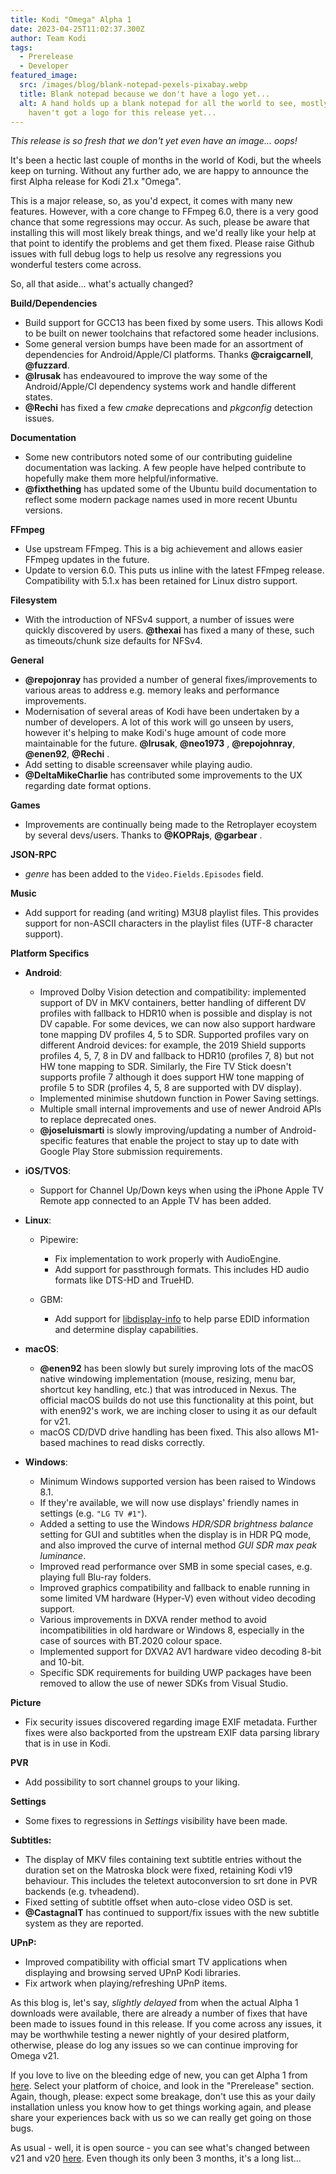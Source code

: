 ```yaml
---
title: Kodi "Omega" Alpha 1
date: 2023-04-25T11:02:37.300Z
author: Team Kodi
tags:
  - Prerelease
  - Developer
featured_image:
  src: /images/blog/blank-notepad-pexels-pixabay.webp
  title: Blank notepad because we don't have a logo yet...
  alt: A hand holds up a blank notepad for all the world to see, mostly because we
    haven't got a logo for this release yet...
---
```

*This release is so fresh that we don't yet even have an image... oops!*

It's been a hectic last couple of months in the world of Kodi, but the wheels keep on turning. Without any further ado, we are happy to announce the first Alpha release for Kodi 21.x "Omega".

This is a major release, so, as you'd expect, it comes with many new features. However, with a core change to FFmpeg 6.0, there is a very good chance that some regressions may occur. As such, please be aware that installing this will most likely break things, and we'd really like your help at that point to identify the problems and get them fixed. Please raise Github issues with full debug logs to help us resolve any regressions you wonderful testers come across.

So, all that aside... what's actually changed?

**Build/Dependencies**

* Build support for GCC13 has been fixed by some users. This allows Kodi to be built on newer toolchains that refactored some header inclusions.
* Some general version bumps have been made for an assortment of dependencies for Android/Apple/CI platforms. Thanks **@craigcarnell**, **@fuzzard**.
* **@lrusak** has endeavoured to improve the way some of the Android/Apple/CI dependency systems work and handle different states.
* **@Rechi** has fixed a few *cmake* deprecations and *pkgconfig* detection issues.

**Documentation**

* Some new contributors noted some of our contributing guideline documentation was lacking. A few people have helped contribute to hopefully make them more helpful/informative.
* **@fixthething** has updated some of the Ubuntu build documentation to reflect some modern package names used in more recent Ubuntu versions.

**FFmpeg**

* Use upstream FFmpeg. This is a big achievement and allows easier FFmpeg updates in the future.
* Update to version 6.0. This puts us inline with the latest FFmpeg release. Compatibility with 5.1.x has been retained for Linux distro support.

**Filesystem**

* With the introduction of NFSv4 support, a number of issues were quickly discovered by users. **@thexai** has fixed a many of these, such as timeouts/chunk size defaults for NFSv4. 

**General**

* **@repojonray** has provided a number of general fixes/improvements to various areas to address e.g. memory leaks and performance improvements.
* Modernisation of several areas of Kodi have been undertaken by a number of developers. A lot of this work will go unseen by users, however it's helping to make Kodi's huge amount of code more maintainable for the future. **@lrusak**, **@neo1973** , **@repojohnray**, **@enen92**, **@Rechi** .
* Add setting to disable screensaver while playing audio.
* **@DeltaMikeCharlie** has contributed some improvements to the UX regarding date format options.

**Games**

* Improvements are continually being made to the Retroplayer ecoystem by several devs/users. Thanks to **@KOPRajs**, **@garbear** .

**JSON-RPC**

* *genre* has been added to the `Video.Fields.Episodes` field.

**Music**

* Add support for reading (and writing) M3U8 playlist files. This provides support for non-ASCII characters in the playlist files (UTF-8 character support).

**Platform Specifics**

* **Android**:

  * Improved Dolby Vision detection and compatibility: implemented support of DV in MKV containers, better handling of different DV profiles with fallback to HDR10 when is possible and display is not DV capable. For some devices, we can now also support hardware tone mapping DV profiles 4, 5 to SDR. Supported profiles vary on different Android devices: for example, the 2019 Shield supports profiles 4, 5, 7, 8 in DV and fallback to HDR10 (profiles 7, 8) but not HW tone mapping to SDR. Similarly, the Fire TV Stick doesn't supports profile 7 although it does support HW tone mapping of profile 5 to SDR (profiles 4, 5, 8 are supported with DV display).
  * Implemented minimise shutdown function in Power Saving settings.
  * Multiple small internal improvements and use of newer Android APIs to replace deprecated ones.
  * **@joseluismarti** is slowly improving/updating a number of Android-specific features that enable the project to stay up to date with Google Play Store submission requirements.
* **iOS/TVOS**:

  * Support for Channel Up/Down keys when using the iPhone Apple TV Remote app connected to an Apple TV has been added.
* **Linux**:

  * Pipewire:

    * Fix implementation to work properly with AudioEngine.
    * Add support for passthrough formats. This includes HD audio formats like DTS-HD and TrueHD.
  * GBM:

    * Add support for [libdisplay-info](https://gitlab.freedesktop.org/emersion/libdisplay-info) to help parse EDID information and determine display capabilities.
* **macOS**:

  * **@enen92** has been slowly but surely improving lots of the macOS native windowing implementation (mouse, resizing, menu bar, shortcut key handling, etc.) that was introduced in Nexus. The official macOS builds do not use this functionality at this point, but with enen92's work, we are inching closer to using it as our default for v21.
  * macOS CD/DVD drive handling has been fixed. This also allows M1-based machines to read disks correctly.
* **Windows**:

  * Minimum Windows supported version has been raised to Windows 8.1.
  * If they're available, we will now use displays' friendly names in settings (e.g. `"LG TV #1"`).
  * Added a setting to use the Windows *HDR/SDR brightness balance* setting for GUI and subtitles when the display is in HDR PQ mode, and also improved the curve of internal method *GUI SDR max peak luminance*.
  * Improved read performance over SMB in some special cases, e.g. playing full Blu-ray folders.
  * Improved graphics compatibility and fallback to enable running in some limited VM hardware (Hyper-V) even without video decoding support.
  * Various improvements in DXVA render method to avoid incompatibilities in old hardware or Windows 8, especially in the case of sources with BT.2020 colour space.
  * Implemented support for DXVA2 AV1 hardware video decoding 8-bit and 10-bit.
  * Specific SDK requirements for building UWP packages have been removed to allow the use of newer SDKs from Visual Studio.

**Picture**

* Fix security issues discovered regarding image EXIF metadata. Further fixes were also backported from the upstream EXIF data parsing library that is in use in Kodi.

**PVR**

* Add possibility to sort channel groups to your liking.

**Settings**

* Some fixes to regressions in *Settings* visibility have been made.

**Subtitles:**

* The display of MKV files containing text subtitle entries without the duration set on the Matroska block were fixed, retaining Kodi v19 behaviour. This includes the teletext autoconversion to srt done in PVR backends (e.g. tvheadend).
* Fixed setting of subtitle offset when auto-close video OSD is set.
* **@CastagnaIT** has continued to support/fix issues with the new subtitle system as they are reported.

**UPnP:**

* Improved compatibility with official smart TV applications when displaying and browsing served UPnP Kodi libraries.
* Fix artwork when playing/refreshing UPnP items.

As this blog is, let's say, *slightly delayed* from when the actual Alpha 1 downloads were available, there are already a number of fixes that have been made to issues found in this release. If you come across any issues, it may be worthwhile testing a newer nightly of your desired platform, otherwise, please do log any issues so we can continue improving for Omega v21.

If you love to live on the bleeding edge of new, you can get Alpha 1 from [here](https://kodi.tv/download). Select your platform of choice, and look in the "Prerelease" section. Again, though, please: expect some breakage, don't use this as your daily installation unless you know how to get things working again, and please share your experiences back with us so we can really get going on those bugs.

As usual - well, it is open source - you can see what's changed between v21 and v20 [here](https://github.com/xbmc/xbmc/compare/Nexus...xbmc:21.0a1-Omega). Even though its only been 3 months, it's a long list...